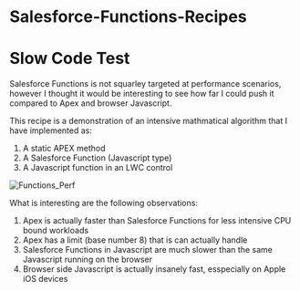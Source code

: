 # Salesforce-Functions-Recipes

# Slow Code Test

Salesforce Functions is not squarley targeted at performance scenarios, however I thought it would be interesting to see how far I could push it compared to Apex and browser Javascript.

This recipe is a demonstration of an intensive mathmatical algorithm that I have implemented as:

1. A static APEX method
2. A Salesforce Function (Javascript type)
3. A Javascript function in an LWC control

![Functions_Perf](https://user-images.githubusercontent.com/41508645/143960303-7f36a9d0-22fb-4c20-84bb-1756ec635ce3.png)

What is interesting are the following observations:

1. Apex is actually faster than Salesforce Functions for less intensive CPU bound workloads
2. Apex has a limit (base number 8) that is can actually handle
3. Salesforce Functions in Javascript are much slower than the same Javascript running on the browser
4. Browser side Javascript is actually insanely fast, esspecially on Apple iOS devices
